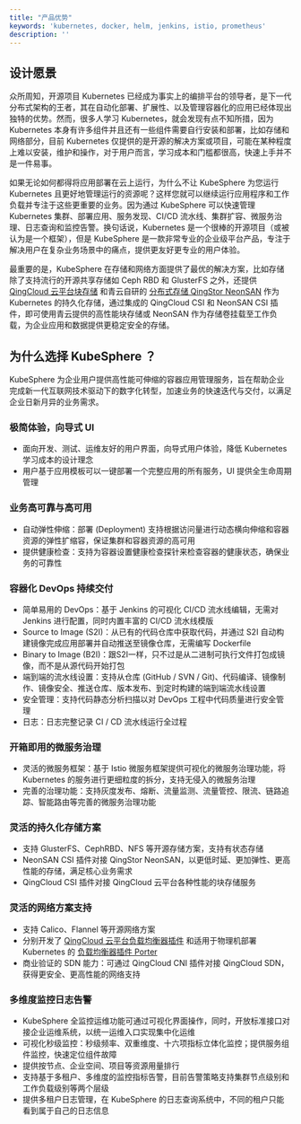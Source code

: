 ```yaml
---
title: "产品优势"
keywords: 'kubernetes, docker, helm, jenkins, istio, prometheus'
description: ''
---
```


## 设计愿景

众所周知，开源项目 Kubernetes 已经成为事实上的编排平台的领导者，是下一代分布式架构的王者，其在自动化部署、扩展性、以及管理容器化的应用已经体现出独特的优势。然而，很多人学习 Kubernetes，就会发现有点不知所措，因为 Kubernetes 本身有许多组件并且还有一些组件需要自行安装和部署，比如存储和网络部分，目前 Kubernetes 仅提供的是开源的解决方案或项目，可能在某种程度上难以安装，维护和操作，对于用户而言，学习成本和门槛都很高，快速上手并不是一件易事。

如果无论如何都得将应用部署在云上运行，为什么不让 KubeSphere 为您运行 Kubernetes 且更好地管理运行的资源呢？这样您就可以继续运行应用程序和工作负载并专注于这些更重要的业务。因为通过 KubeSphere 可以快速管理 Kubernetes 集群、部署应用、服务发现、CI/CD 流水线、集群扩容、微服务治理、日志查询和监控告警。换句话说，Kubernetes 是一个很棒的开源项目（或被认为是一个框架），但是 KubeSphere 是一款非常专业的企业级平台产品，专注于解决用户在复杂业务场景中的痛点，提供更友好更专业的用户体验。

最重要的是，KubeSphere 在存储和网络方面提供了最优的解决方案，比如存储除了支持流行的开源共享存储如 Ceph RBD 和 GlusterFS 之外，还提供 [QingCloud 云平台块存储](https://docs.qingcloud.com/product/storage/volume/) 和青云自研的 [分布式存储 QingStor NeonSAN](https://docs.qingcloud.com/product/storage/volume/super_high_performance_shared_volume/) 作为 Kubernetes 的持久化存储，通过集成的 QingCloud CSI 和 NeonSAN CSI 插件，即可使用青云提供的高性能块存储或 NeonSAN 作为存储卷挂载至工作负载，为企业应用和数据提供更稳定安全的存储。

## 为什么选择 KubeSphere ？

KubeSphere 为企业用户提供高性能可伸缩的容器应用管理服务，旨在帮助企业完成新一代互联网技术驱动下的数字化转型，加速业务的快速迭代与交付，以满足企业日新月异的业务需求。

### 极简体验，向导式 UI

- 面向开发、测试、运维友好的用户界面，向导式用户体验，降低 Kubernetes 学习成本的设计理念
- 用户基于应用模板可以一键部署一个完整应用的所有服务，UI 提供全生命周期管理

### 业务高可靠与高可用

- 自动弹性伸缩：部署 (Deployment) 支持根据访问量进行动态横向伸缩和容器资源的弹性扩缩容，保证集群和容器资源的高可用
- 提供健康检查：支持为容器设置健康检查探针来检查容器的健康状态，确保业务的可靠性

### 容器化 DevOps 持续交付

- 简单易用的 DevOps：基于 Jenkins 的可视化 CI/CD 流水线编辑，无需对 Jenkins 进行配置，同时内置丰富的 CI/CD 流水线模版
- Source to Image (S2I)：从已有的代码仓库中获取代码，并通过 S2I 自动构建镜像完成应用部署并自动推送至镜像仓库，无需编写 Dockerfile
- Binary to Image (B2I)：跟S2I一样，只不过是从二进制可执行文件打包成镜像，而不是从源代码开始打包
- 端到端的流水线设置：支持从仓库 (GitHub / SVN / Git)、代码编译、镜像制作、镜像安全、推送仓库、版本发布、到定时构建的端到端流水线设置
- 安全管理：支持代码静态分析扫描以对 DevOps 工程中代码质量进行安全管理
- 日志：日志完整记录 CI / CD 流水线运行全过程

### 开箱即用的微服务治理

- 灵活的微服务框架：基于 Istio 微服务框架提供可视化的微服务治理功能，将 Kubernetes 的服务进行更细粒度的拆分，支持无侵入的微服务治理
- 完善的治理功能：支持灰度发布、熔断、流量监测、流量管控、限流、链路追踪、智能路由等完善的微服务治理功能

### 灵活的持久化存储方案

- 支持 GlusterFS、CephRBD、NFS 等开源存储方案，支持有状态存储
- NeonSAN CSI 插件对接 QingStor NeonSAN，以更低时延、更加弹性、更高性能的存储，满足核心业务需求
- QingCloud CSI 插件对接 QingCloud 云平台各种性能的块存储服务

### 灵活的网络方案支持

- 支持 Calico、Flannel 等开源网络方案
- 分别开发了 [QingCloud 云平台负载均衡器插件](https://github.com/yunify/qingcloud-cloud-controller-manager) 和适用于物理机部署 Kubernetes 的 [负载均衡器插件 Porter](https://github.com/kubesphere/porter)
- 商业验证的 SDN 能力：可通过 QingCloud CNI 插件对接 QingCloud SDN，获得更安全、更高性能的网络支持


### 多维度监控日志告警

- KubeSphere 全监控运维功能可通过可视化界面操作，同时，开放标准接口对接企业运维系统，以统一运维入口实现集中化运维
- 可视化秒级监控：秒级频率、双重维度、十六项指标立体化监控；提供服务组件监控，快速定位组件故障
- 提供按节点、企业空间、项目等资源用量排行
- 支持基于多租户、多维度的监控指标告警，目前告警策略支持集群节点级别和工作负载级别等两个层级
- 提供多租户日志管理，在 KubeSphere 的日志查询系统中，不同的租户只能看到属于自己的日志信息



